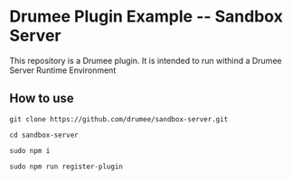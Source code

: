 # Drumee Plugin Example -- Sandbox Server

This repository is a Drumee plugin. It is intended to run withind a Drumee Server Runtime Environment

## How to use
```console
git clone https://github.com/drumee/sandbox-server.git
```
```console
cd sandbox-server
```
```console
sudo npm i
```
```console
sudo npm run register-plugin
```
